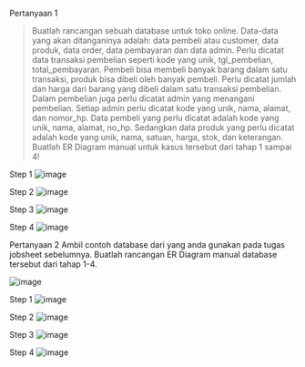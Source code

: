 Pertanyaan 1

> Buatlah rancangan sebuah database untuk toko online. Data-data yang akan ditanganinya adalah: data pembeli atau customer, data produk, data order, data pembayaran dan data admin. Perlu dicatat data transaksi pembelian seperti kode yang unik, tgl_pembelian, total_pembayaran. Pembeli bisa membeli banyak barang dalam satu transaksi, produk bisa dibeli oleh banyak pembeli. Perlu dicatat jumlah dan harga dari barang yang dibeli dalam satu transaksi pembelian. Dalam pembelian juga perlu dicatat admin yang menangani pembelian. Setiap admin perlu dicatat kode yang unik, nama, alamat, dan nomor_hp. Data pembeli yang perlu dicatat adalah kode yang unik, nama, alamat, no_hp. Sedangkan data produk yang perlu dicatat adalah kode yang unik, nama, satuan, harga, stok, dan keterangan. Buatlah ER Diagram manual untuk kasus tersebut dari tahap 1 sampai 4!

Step 1
![image](https://github.com/PuhanRialdo/Basis-Data-/assets/160216825/6b87cffa-b24d-4527-bfb5-cf00c7560561)

Step 2
![image](https://github.com/PuhanRialdo/Basis-Data-/assets/160216825/d74859b7-1f7a-4258-b8b2-b19b4f3f547d)

Step 3
![image](https://github.com/PuhanRialdo/Basis-Data-/assets/160216825/4f0ad01e-e97c-4794-986c-2622b5f14d24)

Step 4
![image](https://github.com/PuhanRialdo/Basis-Data-/assets/160216825/080475cb-826a-472f-afc3-093dbf61767d)


Pertanyaan 2
Ambil contoh database dari yang anda gunakan pada tugas jobsheet sebelumnya. Buatlah rancangan ER Diagram manual database tersebut dari tahap 1-4.

![image](https://github.com/PuhanRialdo/Basis-Data-/assets/160216825/fb1ffe12-919f-4b22-9c61-41b9421b338e)

Step 1
![image](https://github.com/PuhanRialdo/Basis-Data-/assets/160216825/6166be04-b5fd-4701-b6f4-6505977d3bec)

Step 2
![image](https://github.com/PuhanRialdo/Basis-Data-/assets/160216825/057a955d-e978-4829-8eed-c6fdf21315d2)

Step 3
![image](https://github.com/PuhanRialdo/Basis-Data-/assets/160216825/dc51ee4a-4f49-4342-8a6c-e3190e57852d)

Step 4
![image](https://github.com/PuhanRialdo/Basis-Data-/assets/160216825/5e3f218f-56e5-476a-bac7-4b95dac2efd8)


